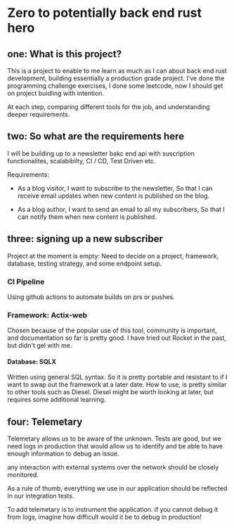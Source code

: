 # Zero to potentially back end rust hero


## one: What is this project?

This is a project to enable to me learn as much as I can about back end rust development, building essentially a production grade project. 
I've done the programming challenge exercises, I done some leetcode, now I should get on project buidling with intention. 

At each step, comparing different tools for the job, and understanding deeper requirements.

## two: So what are the requirements here

I will be building up to a newsletter bakc end api with suscription functionalites, scalabibilty, CI / CD, Test Driven etc. 

Requirements:
- As a blog visitor,
I want to subscribe to the newsletter,
So that I can receive email updates when new content is published on the blog.

- As a blog author,
I want to send an email to all my subscribers,
So that I can notify them when new content is published.

## three: signing up a new subscriber

Project at the moment is empty:
Need to decide on a project, framework, database, testing strategy, and some endpoint setup.

### CI Pipeline
Using github actions to automate builds on prs or pushes.

### Framework: Actix-web
Chosen because of the popular use of this tool, community is important, and documentation so far is pretty good.
I have tried out Rocket in the past, but didn't gel with me.

#### Database: SQLX
Written using general SQL syntax. So it is pretty portable and resistant to if I want to swap out the framework at a later date.
How to use, is pretty similar to other tools such as Diesel. Diesel might be worth looking at later, but requires some additional learning.

## four: Telemetary
Telemetary allows us to be aware of the unknown.
Tests are good, but we need logs in production that would allow us to identify and be able to have enough information to debug an issue.

any interaction with external systems over the network should be closely monitored.

As a rule of thumb, everything we use in our application should be reflected in our integration tests.
 
To add telemetary is to instrument the application.
if you cannot debug it from logs, imagine how difficult would it be to debug in production!

